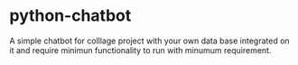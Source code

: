 # python-chatbot
A simple chatbot for colllage project with your own data base integrated on it and require minimun functionality to run with minumum requirement.
